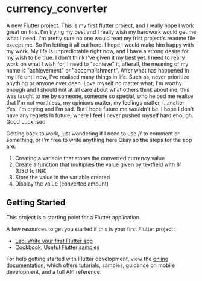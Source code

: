 # currency_converter

A new Flutter project. This is my first flutter project, and I really hope I work great on this. I'm trying my best and I really wish my hardwork would get me what I need. I'm pretty sure no one would read my frist project's readme file except me. So I'm letting it all out here. I hope I would make him happy with my work. My life is unpredictable right now, and I have a strong desire for my wish to be true. I don't think I've given it my best yet. I need to really work on what I wish for, I need to "achieve" it, afterall, the meaning of my name is "achievement" or "accomplishment". After what has happened in my life until now, I've realised many things in life. Such as, never prioritize anything or anyone over deen. Love myself no matter what, I'm worthy enough and I should not at all care about what others think about me, this was taught to me by someone, someone so special, who helped me realise that I'm not worthless, my opinions matter, my feelings matter, I...matter. Yes, I'm crying and I'm sad. But I hope future me wouldn't be. I hope I don't have any regrets in future, where I feel I never pushed myself hard enough. Good Luck :sed

Getting back to work, just wondering if I need to use // to comment or something, or I'm free to write anything here 
Okay so the steps for the app are:
1. Creating a variable that stores the converted currency value
2. Create a function that multiplies the value given by textfield with 81 (USD to INR) 
3. Store the value in the variable created
4. Display the value (converted amount)


## Getting Started

This project is a starting point for a Flutter application.

A few resources to get you started if this is your first Flutter project:

- [Lab: Write your first Flutter app](https://docs.flutter.dev/get-started/codelab)
- [Cookbook: Useful Flutter samples](https://docs.flutter.dev/cookbook)

For help getting started with Flutter development, view the
[online documentation](https://docs.flutter.dev/), which offers tutorials,
samples, guidance on mobile development, and a full API reference.
